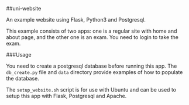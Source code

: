 ##uni-website

An example website using Flask, Python3 and Postgresql.

This example consists of two apps: one is a regular site with home and about page,
and the other one is an exam. You need to login to take the exam.

###Usage

You need to create a postgresql database before running this app.
The `db_create.py` file and `data` directory provide examples of how to populate
the database.

The `setup_website.sh` script is for use with Ubuntu and can be used
to setup this app with Flask, Postgresql and Apache.
